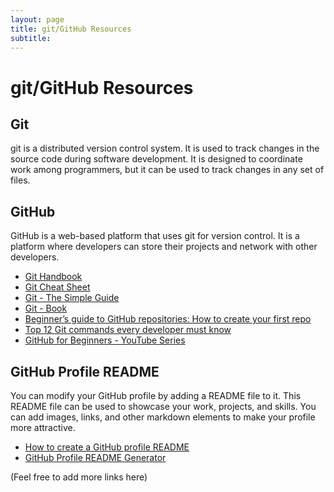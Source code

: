 ```yaml
---
layout: page
title: git/GitHub Resources
subtitle: 
---
```


# git/GitHub Resources

## Git
git is a distributed version control system. It is used to track changes in the source code during software development. It is designed to coordinate work among programmers, but it can be used to track changes in any set of files.

## GitHub
GitHub is a web-based platform that uses git for version control. It is a platform where developers can store their projects and network with other developers.

- [Git Handbook](https://guides.github.com/introduction/git-handbook/)
- [Git Cheat Sheet](https://education.github.com/git-cheat-sheet-education.pdf)
- [Git - The Simple Guide](http://rogerdudler.github.io/git-guide/)
- [Git - Book](https://git-scm.com/book/en/v2)
- [Beginner’s guide to GitHub repositories: How to create your first repo](https://github.blog/2024-06-24-beginners-guide-to-github-repositories-how-to-create-your-first-repo/?mc_cid=e790c4e8dc)
- [Top 12 Git commands every developer must know](https://github.blog/2024-06-10-top-12-git-commands-every-developer-must-know/?mc_cid=e790c4e8dc)
- [GitHub for Beginners - YouTube Series](https://www.youtube.com/playlist?list=PL0lo9MOBetEFcp4SCWinBdpml9B2U25-f)

## GitHub Profile README
You can modify your GitHub profile by adding a README file to it. This README file can be used to showcase your work, projects, and skills. You can add images, links, and other markdown elements to make your profile more attractive.
- [How to create a GitHub profile README](https://docs.github.com/en/account-and-profile/setting-up-and-managing-your-github-profile/customizing-your-profile/managing-your-profile-readme)
- [GitHub Profile README Generator](https://rahuldkjain.github.io/gh-profile-readme-generator/)


(Feel free to add more links here)
